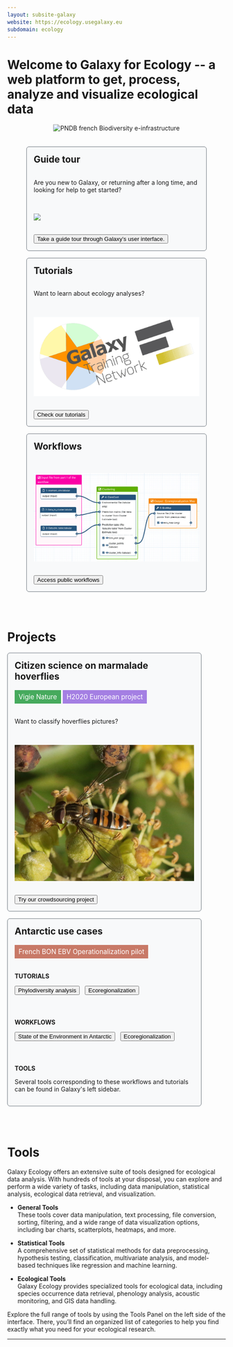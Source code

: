 ```yaml
---
layout: subsite-galaxy
website: https://ecology.usegalaxy.eu
subdomain: ecology
---
```


# Welcome to **Galaxy for Ecology** -- a web platform to get, process, analyze and visualize ecological data

<center><img src="./assets/media//Galaxy-E-concarneau-team-2018-logo.gif" height="225px" alt="PNDB french Biodiversity e-infrastructure"/></center>
<br><br>

<div style="display:flex; gap:1rem; flex-wrap:wrap; justify-content:center; align-items:stretch;">

  <!-- CARD 1 -->
  <div style="flex:1 1 24rem; max-width:26rem; border:1px solid #6c757d; background:#f8f9fa; padding:1rem; border-radius:6px; box-sizing:border-box; display:flex; flex-direction:column;">
    <div class="card border-secondary bg-light mb-1 mx-1" style="display:flex; flex-direction:column; height:100%;">
      <div class="card-body" style="display:flex; flex-direction:column; flex:1;">
        <h2 class="card-title text-dark" style="margin-top: 0;">Guide tour</h2>
        <p class="card-text">Are you new to Galaxy, or returning after a long time, and looking for help to get started?</p>
        <img src="./assets/media/galaxy-eu.svg" style="max-width:100%; height:auto; margin:2rem 0;" />
        <div class="text-center" style="margin-top:auto;">
          <a href="https://ecology.usegalaxy.eu/tours/core.galaxy_ui" target="_blank">
            <button type="button" class="btn btn-primary btn-lg" style="white-space:normal; max-width:100%; display:inline-block;">Take a guide tour through Galaxy’s user interface.</button>
          </a>
        </div>
      </div>
    </div>
  </div>

  <!-- CARD 2 -->
  <div style="flex:1 1 24rem; max-width:26rem; border:1px solid #6c757d; background:#f8f9fa; padding:1rem; border-radius:6px; box-sizing:border-box; display:flex; flex-direction:column;">
    <div class="card border-secondary bg-light mb-1 mx-1" style="display:flex; flex-direction:column; height:100%;">
      <div class="card-body" style="display:flex; flex-direction:column; flex:1;">
        <h2 class="card-title text-dark" style="margin-top: 0;">Tutorials</h2>
        <p class="card-text">Want to learn about ecology analyses?</p>
        <img src="./assets/media/gtn_logo.png" style="max-width:100%; height:auto; margin:2rem 0;" />
        <div class="text-center" style="margin-top:auto;">
          <a href="https://training.galaxyproject.org/training-material/topics/ecology/" class="show-iframe" data-target="displayhere">
            <button type="button" class="btn btn-primary btn-lg" style="white-space:normal; max-width:100%; display:inline-block;">Check our tutorials</button>
          </a>
        </div>
      </div>
    </div>
  </div>

  <!-- CARD 3 -->
  <div style="flex:1 1 24rem; max-width:26rem; border:1px solid #6c757d; background:#f8f9fa; padding:1rem; border-radius:6px; box-sizing:border-box; display:flex; flex-direction:column;">
    <div class="card border-secondary bg-light mb-1 mx-1" style="display:flex; flex-direction:column; height:100%;">
      <div class="card-body" style="display:flex; flex-direction:column; flex:1;">
        <h2 class="card-title text-dark" style="margin-top: 0;">Workflows</h2>
        <img src="./assets/media/workflow3.png" style="max-width:100%; height:auto; margin:2rem 0;" />
        <div class="text-center" style="margin-top:auto;">
          <a href="https://ecology.usegalaxy.eu/workflows/list_published" target="_blank">
            <button type="button" class="btn btn-primary btn-lg" style="white-space:normal; max-width:100%; display:inline-block;">Access public workflows</button>
          </a>
        </div>
      </div>
    </div>
  </div>

</div>


<br><br>
<iframe id="displayhere" frameborder="0" style="display:none;" width="100%" height="700"></iframe>

# Projects

<div style="display:flex; gap:1rem; flex-wrap:wrap; margin-bottom:1rem; align-items:stretch;">
  <!-- CARD 1 -->
  <div style="flex:1 1 26rem; max-width:28rem; border:1px solid #6c757d; background:#f8f9fa; padding:1rem; border-radius:6px; box-sizing:border-box; display:flex; flex-direction:column;">
    <div class="card border-secondary bg-light mb-1 mx-1" style="display:flex; flex-direction:column; height:100%;">
      <div class="card-body" style="display:flex; flex-direction:column; flex:1;">
        <h2 class="card-title text-dark" style="margin-top: 0;">Citizen science on marmalade hoverflies</h2>
        <div style="margin:0.5rem 0;">
          <span class="badge" style="background-color:#46AA5D; color:white; font-size:0.95rem; padding:0.4em 0.6em;">Vigie Nature</span>
          <span class="badge" style="background-color:#A47FE3; color:white; font-size:0.95rem; padding:0.4em 0.6em;">H2020 European project</span>
        </div>
        <div style="margin-top: 1rem;">
          <p class="card-text">Want to classify hoverflies pictures?</p>
        </div>
        <img src="./assets/media/Example_image_task.jpg" style="max-width:100%; height:auto; margin:2rem 0;" />
        <div class="text-center" style="margin-top:auto;">
          <a href="https://usegalaxy.eu/gapars-experiment/" class="show-iframe" data-target="displayhere2">
            <button type="button" class="btn btn-primary btn-lg" style="white-space:normal; max-width:100%; display:inline-block;">Try our crowdsourcing project</button>
          </a>
        </div>
      </div>
    </div>
  </div>
  <!-- CARD 2 -->
  <div style="flex:1 1 26rem; max-width:28rem; border:1px solid #6c757d; background:#f8f9fa; padding:1rem; border-radius:6px; box-sizing:border-box; display:flex; flex-direction:column;">
    <div class="card border-secondary bg-light mb-1 mx-1" style="display: flex; flex-direction: column; height: 100%;">
        <div class="card-body" style="display: flex; flex-direction: column; flex: 1;">
            <h2 class="card-title text-dark" style="margin-top: 0;">Antarctic use cases</h2>
            <div style="margin:0.5rem 0;">
                <span class="badge" style="background-color:#C87967; color:white; font-size:0.95rem; padding:0.4em 0.6em;">French BON EBV Operationalization pilot</span>
            </div>
            <div style="margin-top: 1rem;">
                <p class="card-text" style="font-weight: bold;">TUTORIALS</p>
                <div style="display: flex; flex-wrap: wrap; gap: 0.75rem; margin-bottom: 1.5rem;">
                    <a href="https://training.galaxyproject.org/training-material/topics/ecology/tutorials/phylodiversity_workflow/tutorial.html" target="_blank">
                        <button type="button" class="btn btn-primary">Phylodiversity analysis</button>
                    </a>
                    <a href="https://training.galaxyproject.org/training-material/topics/ecology/tutorials/Ecoregionalization_tutorial/tutorial.html" target="_blank">
                        <button type="button" class="btn btn-primary">Ecoregionalization</button>
                    </a>
                </div>
            </div>
            <div style="margin-top: 1rem;">
                <p class="card-text" style="font-weight: bold;">WORKFLOWS</p>
                <div style="display: flex; flex-wrap: wrap; gap: 0.75rem; margin-bottom: 1.5rem;">
                    <a href="https://ecology.usegalaxy.eu/published/workflow?id=cab7b9bab4cddb0f" target="_blank">
                        <button type="button" class="btn btn-primary">State of the Environment in Antarctic</button>
                    </a>
                    <a href="https://training.galaxyproject.org/training-material/topics/ecology/tutorials/Ecoregionalization_tutorial/workflows/Ecoregionalization_workflow.html" target="_blank">
                        <button type="button" class="btn btn-primary">Ecoregionalization</button>
                    </a>
                </div>
            </div>
            <div style="margin-top: 1rem;">
                <p class="card-text" style="font-weight: bold;">TOOLS</p>
                <p class="card-text">Several tools corresponding to these workflows and tutorials can be found in Galaxy's left sidebar.</p>
            </div>
        </div>
    </div>
  </div>
</div>

<br><br>
<iframe id="displayhere2" frameborder="0" style="display:none;" width="100%" height="700"></iframe>


# Tools

Galaxy Ecology offers an extensive suite of tools designed for ecological data analysis. With hundreds of tools at your disposal, you can explore and perform a wide variety of tasks, including data manipulation, statistical analysis, ecological data retrieval, and visualization.

- **General Tools**   
These tools cover data manipulation, text processing, file conversion, sorting, filtering, and a wide range of data visualization options, including bar charts, scatterplots, heatmaps, and more.

- **Statistical Tools**  
A comprehensive set of statistical methods for data preprocessing, hypothesis testing, classification, multivariate analysis, and model-based techniques like regression and machine learning.

- **Ecological Tools**  
Galaxy Ecology provides specialized tools for ecological data, including species occurrence data retrieval, phenology analysis, acoustic monitoring, and GIS data handling.

Explore the full range of tools by using the Tools Panel on the left side of the interface. There, you’ll find an organized list of categories to help you find exactly what you need for your ecological research.

---

<script>
    document.addEventListener('DOMContentLoaded', function() {
        // Retrieve all links that trigger the display of the iframe
        const links = document.querySelectorAll('.show-iframe');
        
        links.forEach(link => {
            link.addEventListener('click', function(e) {
                e.preventDefault();// Prevent default behavior (navigate to another link)
                
                // Retrieve the target URL
                const targetUrl = link.getAttribute('href');
                
                // Hide all iframes
                const iframes = document.querySelectorAll('iframe');
                iframes.forEach(iframe => iframe.style.display = 'none');
                
                // Display the iframe corresponding to the clicked link
                const targetId = link.getAttribute('data-target');
                const targetIframe = document.getElementById(targetId);
                if (targetIframe) {
                    // Update the URL of the iframe with the target link
                    targetIframe.src = targetUrl;  // <-- Insert link into iframe
                    targetIframe.style.display = 'block';
                }
            });
        });
    });
</script>
